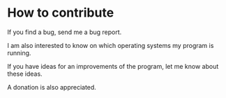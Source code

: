 # How to contribute

If you find a bug, send me a bug report.

I am also interested to know on which operating systems my program is running.

If you have ideas for an improvements of the program, let me know about these ideas.

A donation is also appreciated.
